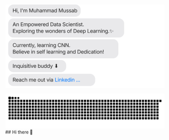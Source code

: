 [![Chat SVG](https://raw.githubusercontent.com/mohammad-mussab/mohammad-mussab/main/chat.svg)](https://www.linkedin.com/in/mussab-nayyar-/)


<picture>
  <source media="(prefers-color-scheme: dark)" srcset="https://raw.githubusercontent.com/mohammd-mussab/mohammad-mussab/output/github-contribution-grid-snake-dark.svg">
  <source media="(prefers-color-scheme: light)" srcset="https://raw.githubusercontent.com/mohammad-mussab/mohammad-mussab/output/github-contribution-grid-snake.svg">
  <img alt="github contribution grid snake animation" src="https://raw.githubusercontent.com/mohammad-mussab/mohammad-mussab/output/github-contribution-grid-snake.svg">
</picture>
## Hi there 👋

<!--
**mohammad-mussab/mohammad-mussab** is a ✨ _special_ ✨ repository because its `README.md` (this file) appears on your GitHub profile.

Here are some ideas to get you started:

- 🔭 I’m currently working on ...
- 🌱 I’m currently learning ...
- 👯 I’m looking to collaborate on ...
- 🤔 I’m looking for help with ...
- 💬 Ask me about ...
- 📫 How to reach me: ...
- 😄 Pronouns: ...
- ⚡ Fun fact: ...
-->
